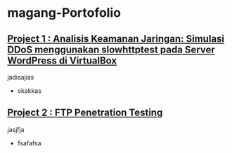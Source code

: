 # magang-Portofolio
[Project 1 : Analisis Keamanan Jaringan: Simulasi DDoS menggunakan slowhttptest pada Server WordPress di VirtualBox](Simulasi%20DDoS%20menggunakan%20slowhttptest%20pada%20Server%20WordPress%20di%20VirtualBox.pdf)
---
jadisajias
+ skakkas

[Project 2 : FTP Penetration Testing](FTP%20Penetration%20Testing.pdf)
---
jasjfja
+ fsafafsa
